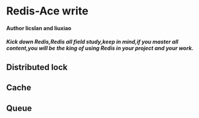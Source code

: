 # Redis-Ace write 
#### Author licslan and liuxiao

##### Kick down Redis,Redis all field study,keep in mind,if you master all content,you will be the king of using Redis in your project and your work.

## Distributed lock 

## Cache

## Queue


